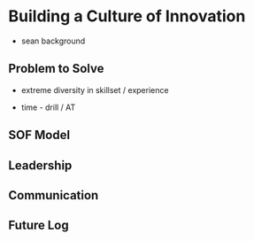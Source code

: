 # Building a Culture of Innovation

* sean background






## Problem to Solve

* extreme diversity in skillset / experience

* time  - drill / AT








## SOF Model






## Leadership









## Communication







## Future Log

